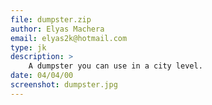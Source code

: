```yaml
---
file: dumpster.zip
author: Elyas Machera
email: elyas2k@hotmail.com
type: jk
description: >
    A dumpster you can use in a city level.
date: 04/04/00
screenshot: dumpster.jpg
---
```

